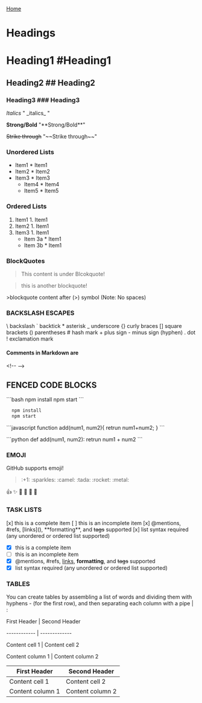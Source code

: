[Home](../README.md)

# Headings 

# Heading1  \#Heading1
## Heading2 \## Heading2
### Heading3 \### Heading3

_Italics_ " \_italics\_ "

**Strong/Bold** "\*\*Strong/Bold\*\*"

~~Strike through~~ "\~\~Strike through\~\~"

### Unordered Lists
* Item1             \* Item1 
* Item2             \* Item2 
* Item3             \* Item3 
  * Item4           \* Item4 
  * Item5           \* Item5 

### Ordered Lists
1. Item1         1. Item1 
1. Item2         1. Item1 
1. Item3         1. Item1 
   * Item 3a     \* Item1 
   * Item 3b     \* Item1 

### BlockQuotes
>This content is under Blcokquote!

>this is another blockquote!

\>blockquote content after \(\>\) symbol (Note: No spaces) 
### BACKSLASH ESCAPES

\\ backslash
\` backtick
\* asterisk
\_ underscore
\{\} curly braces
\[\] square brackets
\(\) parentheses
\# hash mark
\+ plus sign
\- minus sign (hyphen)
\. dot
\! exclamation mark

#### Comments in Markdown are
<!-- ****** -->
<\!\-\-     \-\->

## FENCED CODE BLOCKS

\`\`\`bash
  npm install
  npm start
\`\`\`

```bash
  npm install
  npm start
```

\`\`\`javascript
  function add(num1, num2){
    retrun num1+num2;
  }
\`\`\`

\`\`\`python
  def add(num1, num2):
    retrun num1 + num2
\`\`\`


### EMOJI

GitHub supports emoji!
><!--> :+1: :sparkles: :camel: :tada: :rocket: :metal: 

:+1: :sparkles: :camel: :tada: :rocket: :metal: 
 

### TASK LISTS

\[x\] this is a complete item
\[ \] this is an incomplete item
\[x\] \@mentions, \#refs, \[links\]\(\),
\*\*formatting\*\*, and <del>tags</del>
supported
\[x\] list syntax required \(any
unordered or ordered list
supported\)

- [x] this is a complete item
- [ ] this is an incomplete item
- [x] @mentions, #refs, [links](),
**formatting**, and <del>tags</del>
supported
- [x] list syntax required (any
unordered or ordered list
supported)

### TABLES

You can create tables by assembling
a list of words and dividing them
with hyphens \- \(for the first row\),
and then separating each column
with a pipe | :

First Header | Second Header

\-\-\-\-\-\-\-\-\-\-\-\- | \-\-\-\-\-\-\-\-\-\-\-\-\-

Content cell 1 | Content cell 2

Content column 1 | Content column 2


First Header | Second Header
------------ | -------------
Content cell 1 | Content cell 2
Content column 1 | Content column 2
